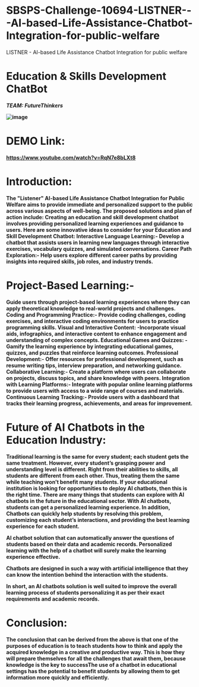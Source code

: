 # SBSPS-Challenge-10694-LISTNER---AI-based-Life-Assistance-Chatbot-Integration-for-public-welfare
LISTNER - AI-based Life Assistance Chatbot Integration for public welfare

# Education & Skills Development ChatBot<b>

*TEAM: FutureThinkers*

![image](https://github.com/smartinternz02/SBSPS-Challenge-10694-LISTNER---AI-based-Life-Assistance-Chatbot-Integration-for-public-welfare/assets/67356946/3066fcda-9118-4fb3-a8a1-5ba4266eb986)

# DEMO Link:
https://www.youtube.com/watch?v=RqN7e8bLXt8


# Introduction:
The "Listener" AI-based Life Assistance Chatbot Integration for Public Welfare aims to provide immediate and personalized support to the public across various aspects of well-being. The proposed solutions and plan of action include:
Creating an education and skill development chatbot involves providing personalized learning experiences and guidance to users. Here are some innovative ideas to consider for your Education and Skill Development Chatbot:
Interactive Language Learning:- Develop a chatbot that assists users in learning new languages through interactive exercises, vocabulary quizzes, and simulated conversations.
Career Path Exploration:- Help users explore different career paths by providing insights into required skills, job roles, and industry trends.

 # Project-Based Learning:- 
 Guide users through project-based learning experiences where they can apply theoretical knowledge to real-world projects and challenges.
Coding and Programming Practice:- Provide coding challenges, coding exercises, and interactive coding environments for users to practice programming skills.
Visual and Interactive Content: -Incorporate visual aids, infographics, and interactive content to enhance engagement and understanding of complex concepts.
Educational Games and Quizzes: - Gamify the learning experience by integrating educational games, quizzes, and puzzles that reinforce learning outcomes.
Professional Development:- Offer resources for professional development, such as resume writing tips, interview preparation, and networking guidance.
Collaborative Learning:- Create a platform where users can collaborate on projects, discuss topics, and share knowledge with peers.
Integration with Learning Platforms:- Integrate with popular online learning platforms to provide users with access to a wide range of courses and materials.
Continuous Learning Tracking:- Provide users with a dashboard that tracks their learning progress, achievements, and areas for improvement.

# Future of AI Chatbots in the Education Industry:

Traditional learning is the same for every student; each student gets the same treatment. However, every student’s grasping power and understanding level is different. Right from their abilities to skills, all students are different from each other. Thus, treating them the same while teaching won’t benefit many students. 
If your educational institution is looking for opportunities to deploy AI chatbots, then this is the right time. There are many things that students can explore with AI chatbots in the future in the educational sector.
With AI chatbots, students can get a personalized learning experience. In addition, Chatbots can quickly help students by resolving this problem, customizing each student’s interactions, and providing the best learning experience for each student.

AI chatbot solution that can automatically answer the questions of students based on their data and academic records. Personalized learning with the help of a chatbot will surely make the learning experience effective.

Chatbots are designed in such a way with artificial intelligence that they can know the intention behind the interaction with the students.


In short, an AI chatbots solution is well suited to improve the overall learning process of students personalizing it as per their exact requirements and academic records.


# Conclusion:  
The conclusion that can be derived from the above is that one of the purposes of education is to teach students how to think and apply the acquired knowledge in a creative and productive way. This is how they will prepare themselves for all the challenges that await them, because knowledge is the key to successThe use of a chatbot in educational settings has the potential to benefit students by allowing them to get information more quickly and efficiently.
